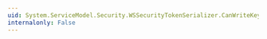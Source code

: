 ```yaml
---
uid: System.ServiceModel.Security.WSSecurityTokenSerializer.CanWriteKeyIdentifierCore(System.IdentityModel.Tokens.SecurityKeyIdentifier)
internalonly: False
---
```


